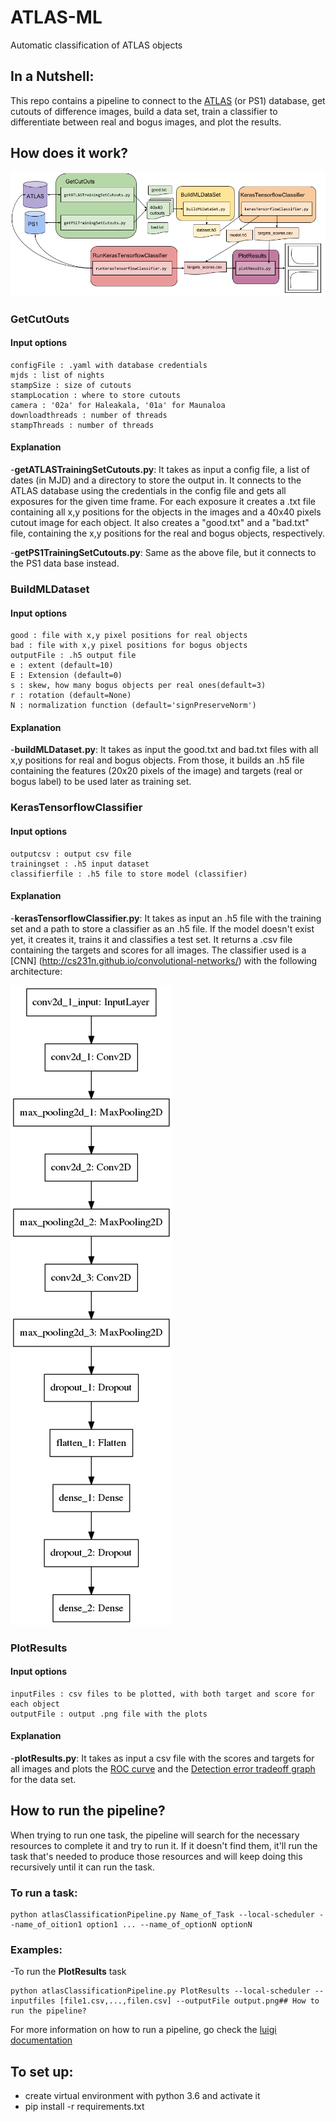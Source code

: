 # ATLAS-ML
Automatic classification of ATLAS objects

## In a Nutshell: 

This repo contains a pipeline to connect to the [ATLAS](http://atlas.fallingstar.com/home.php) (or PS1) database, get cutouts of difference images, build a data set, train a classifier to differentiate between real and bogus images, and plot the results. 

## How does it work?

![alt text](/imgs/classification_pipeline.png)

### GetCutOuts
#### Input options
    configFile : .yaml with database credentials
    mjds : list of nights 
    stampSize : size of cutouts
    stampLocation : where to store cutouts
    camera : '02a' for Haleakala, '01a' for Maunaloa
    downloadthreads : number of threads
    stampThreads : number of threads
    
#### Explanation    
-**getATLASTrainingSetCutouts.py**: It takes as input a config file, a list of dates (in MJD) and a directory to store the output in. It connects to the ATLAS database using the credentials in the config file and gets all exposures for the given time frame. For each exposure it creates a .txt file containing all x,y positions for the objects in the images and a 40x40 pixels cutout image for each object. It also creates a "good.txt" and a "bad.txt" file, containing the x,y positions for the real and bogus objects, respectively.

-**getPS1TrainingSetCutouts.py**: Same as the above file, but it connects to the PS1 data base instead.

### BuildMLDataset
#### Input options
    good : file with x,y pixel positions for real objects
    bad : file with x,y pixel positions for bogus objects
    outputFile : .h5 output file
    e : extent (default=10)
    E : Extension (default=0)
    s : skew, how many bogus objects per real ones(default=3)
    r : rotation (default=None)
    N : normalization function (default='signPreserveNorm') 

#### Explanation
-**buildMLDataset.py**: It takes as input the good.txt and bad.txt files with all x,y positions for real and bogus objects. From those, it builds an .h5 file containing the features (20x20 pixels of the image) and targets (real or bogus label) to be used later as training set.

### KerasTensorflowClassifier
#### Input options
    outputcsv : output csv file
    trainingset : .h5 input dataset 
    classifierfile : .h5 file to store model (classifier)

#### Explanation
-**kerasTensorflowClassifier.py**: It takes as input an .h5 file with the training set and a path to store a classifier as an .h5 file. If the model doesn't exist yet, it creates it, trains it and classifies a test set. It returns a .csv file containing  the targets and scores for all images. The classifier used is a [CNN] (http://cs231n.github.io/convolutional-networks/) with the following architecture:

![alt text](/imgs/model.png)

### PlotResults
#### Input options
    inputFiles : csv files to be plotted, with both target and score for each object
    outputFile : output .png file with the plots

#### Explanation
-**plotResults.py**: It takes as input a csv file with the scores and targets for all images and plots the [ROC curve](https://en.wikipedia.org/wiki/Receiver_operating_characteristic) and the [Detection error tradeoff graph](https://en.wikipedia.org/wiki/Detection_error_tradeoff) for the data set.


## How to run the pipeline?

When trying to run one task, the pipeline will search for the necessary resources to complete it and try to run it. If it doesn't find them, it'll run the task that's needed to produce those resources and will keep doing this recursively until it can run the task.

### To run a task:
```
python atlasClassificationPipeline.py Name_of_Task --local-scheduler --name_of_oition1 option1 ... --name_of_optionN optionN
```
### Examples:
-To run the **PlotResults** task
```
python atlasClassificationPipeline.py PlotResults --local-scheduler --inputfiles [file1.csv,...,filen.csv] --outputFile output.png## How to run the pipeline?
```
For more information on how to run a pipeline, go check the [luigi documentation](http://luigi.readthedocs.io/en/stable/running_luigi.html#)

## To set up:

- create virtual environment with python 3.6 and activate it
- pip install -r requirements.txt
